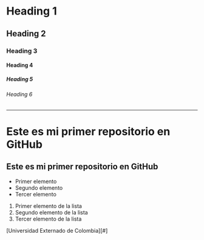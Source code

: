 # Heading 1
## Heading 2
### Heading 3
#### Heading 4
##### Heading 5
###### Heading 6

----

# **Este es mi primer repositorio en GitHub**

## Este es mi primer repositorio en GitHub

- Primer elemento  
- Segundo elemento  
- Tercer elemento  

1. Primer elemento de la lista  
2. Segundo elemento de la lista  
3. Tercer elemento de la lista  

[Universidad Externado de Colombia][#]
